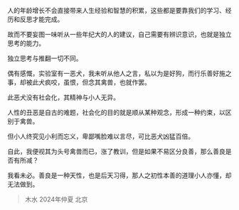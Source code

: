 人的年龄增长不会直接带来人生经验和智慧的积累，这些都是要靠我们的学习、经历和反思才能完成。

故而不要妄图一味听从一些年纪大的人的建议，自己需要有辨识意识，也就是独立思考的能力。

独立思考与推翻一切不同。

偶有感慨，实验室有一恶犬，我未听从他人之言，私以为是好狗，而行乐善好施之事，却被此犬疯咬，虽恨，但念其禽兽，也就作罢。

此恶犬没有社会化，其精神与小人无异。

人性的丑恶是自古的难题，社会化的目的就是顺从某种观念，形成一种约束，以区别于禽兽。

但小人终究见小利而忘义，卑鄙嘴脸难以言尽，可比恶犬凶猛百倍。

自此，我便视其为头号禽兽而已，涨了教训，但是如果不易区分良善，那么善良是否有所减？

我看未必。善良是一种天性，也是后天习得，那人之初性本善的道理小人亦懂，却无法做到。

>木水
2024年仲夏
北京

